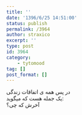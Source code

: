 ```yaml
---
title: ''
date: '1396/6/25 14:51:00'
status: publish
permalink: /3964
author: straxico
excerpt: ''
type: post
id: 3964
category:
    - tytomood
tag: []
post_format: []
---
```

در پس همه ی اتفاقات زندگی  
یک جمله هست که میگوید:  
آخرش که چی؟